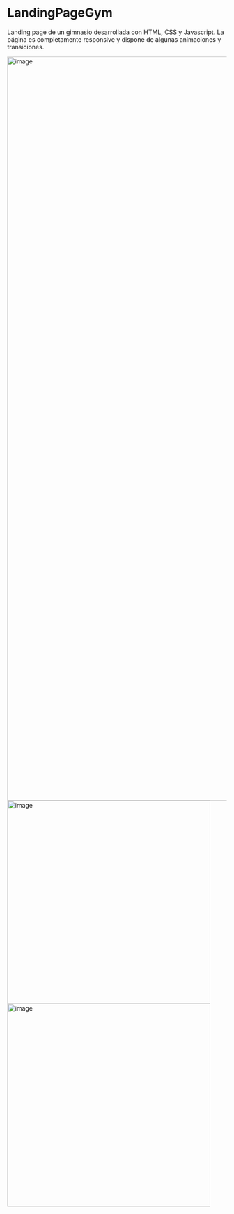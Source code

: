 # LandingPageGym

Landing page de un gimnasio desarrollada con HTML, CSS y Javascript. La página es completamente responsive y dispone de algunas animaciones y transiciones.

<img width="1708" alt="image" src="https://github.com/BlackCodePP/LandingPageGym/assets/133769677/1deab2eb-107a-40f7-a726-ce5f2c9f5e83">

<img width="466" alt="image" src="https://github.com/BlackCodePP/LandingPageGym/assets/133769677/4dc8e74c-c902-4ffd-a1cf-dd15c332c917">

<img width="466" alt="image" src="https://github.com/BlackCodePP/LandingPageGym/assets/133769677/ec5ba9bc-3114-42d2-bc08-c70d4c5592df">



